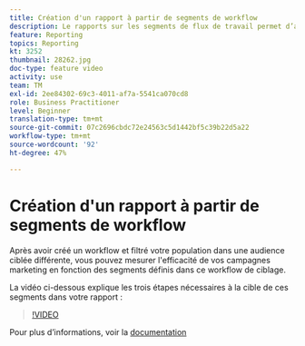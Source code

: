 ```yaml
---
title: Création d'un rapport à partir de segments de workflow
description: Le rapports sur les segments de flux de travail permet d’ajouter un code segment de flux de travail dans un rapports dynamique.
feature: Reporting
topics: Reporting
kt: 3252
thumbnail: 28262.jpg
doc-type: feature video
activity: use
team: TM
exl-id: 2ee84302-69c3-4011-af7a-5541ca070cd8
role: Business Practitioner
level: Beginner
translation-type: tm+mt
source-git-commit: 07c2696cbdc72e24563c5d1442bf5c39b22d5a22
workflow-type: tm+mt
source-wordcount: '92'
ht-degree: 47%

---
```


# Création d&#39;un rapport à partir de segments de workflow

Après avoir créé un workflow et filtré votre population dans une audience ciblée différente, vous pouvez mesurer l&#39;efficacité de vos campagnes marketing en fonction des segments définis dans ce workflow de ciblage.

La vidéo ci-dessous explique les trois étapes nécessaires à la cible de ces segments dans votre rapport :

>[!VIDEO](https://video.tv.adobe.com/v/28262?quality=12)

Pour plus d’informations, voir la [documentation](https://docs.adobe.com/content/help/en/campaign-standard/using/reporting/customizing-reports/creating-a-report-workflow-segment.html)
